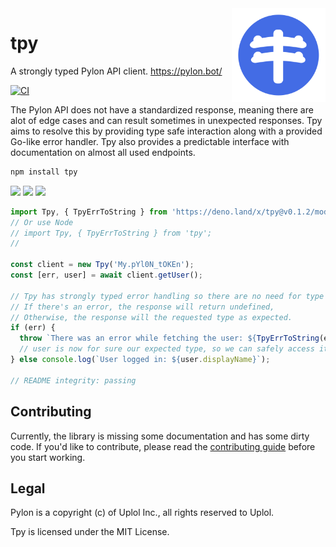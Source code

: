 <img align="right" width="150" src=".github/assets/pylon.svg">

# tpy

A strongly typed Pylon API client. https://pylon.bot/

[![CI](https://github.com/insyri/tpy/actions/workflows/ci.yml/badge.svg)](https://github.com/insyri/tpy/actions/workflows/ci.yml)

The Pylon API does not have a standardized response, meaning there are alot of
edge cases and can result sometimes in unexpected responses. Tpy aims to resolve
this by providing type safe interaction along with a provided Go-like error
handler. Tpy also provides a predictable interface with documentation on almost
all used endpoints.

```bash
npm install tpy
```

[![](https://shields.io/badge/deno-05122A?logo=deno&style=for-the-badge)](https://deno.land/)
[![](https://shields.io/badge/node.js-05122A?logo=node.js&style=for-the-badge)](https://nodejs.org/)
[![](https://shields.io/badge/typescript-05122A?logo=typescript&style=for-the-badge)](https://www.typescriptlang.org/)

<!-- DO NOT EDIT, edit in ./_readme.ts -->

```ts
import Tpy, { TpyErrToString } from 'https://deno.land/x/tpy@v0.1.2/mod.ts';
// Or use Node
// import Tpy, { TpyErrToString } from 'tpy';
// 

const client = new Tpy('My.pYl0N_tOKEn');
const [err, user] = await client.getUser();

// Tpy has strongly typed error handling so there are no need for type guards.
// If there's an error, the response will return undefined,
// Otherwise, the response will the requested type as expected.
if (err) {
  throw `There was an error while fetching the user: ${TpyErrToString(err)}.`;
  // user is now for sure our expected type, so we can safely access it.
} else console.log(`User logged in: ${user.displayName}`);

// README integrity: passing
```

## Contributing

Currently, the library is missing some documentation and has some dirty code. If
you'd like to contribute, please read the
[contributing guide](.github/CONTRIBUTING.md) before you start working.

## Legal

Pylon is a copyright (c) of Uplol Inc., all rights reserved to Uplol.

Tpy is licensed under the MIT License.
